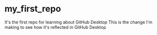 # my_first_repo
It's the first repo for learning about GitHub Desktop
This is the change I'm making to see how it's reflected in GitHub Desktop

